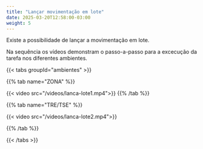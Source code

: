 ```yaml
---
title: "Lançar movimentação em lote"
date: 2025-03-20T12:58:00-03:00
weight: 5
---
```

Existe a possibilidade de lançar a movimentação em lote.

Na sequência os vídeos demonstram o passo-a-passo para a excecução da tarefa nos diferentes ambientes. 

{{< tabs groupId="ambientes" >}}

{{% tab name="ZONA" %}}

{{< video src="/videos/lanca-lote1.mp4">}}
{{% /tab %}}

{{% tab name="TRE/TSE" %}}

{{< video src="/videos/lanca-lote2.mp4">}}
  
{{% /tab %}}

{{< /tabs >}}






